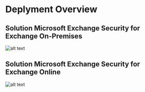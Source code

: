 # Deplyment Overview

## Solution Microsoft Exchange Security for Exchange On-Premises

![alt text](https://github.com/nlepagnez/ESI-PublicContent/blob/main/Documentations/Images/Image58.png)


## Solution Microsoft Exchange Security for Exchange Online

![alt text](https://github.com/nlepagnez/ESI-PublicContent/blob/main/Documentations/Images/Image59.png)
